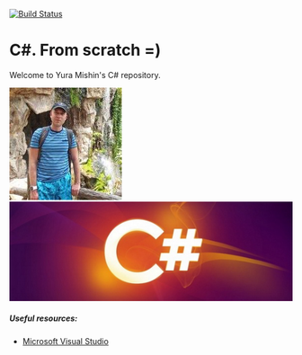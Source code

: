 [![Build Status](https://travis-ci.org/MishinCorp/cs.svg?branch=master)](https://travis-ci.org/MishinCorp/cs)

# С#. From scratch =)

Welcome to Yura Mishin's C# repository.

![Photo](https://github.com/MishinCorp/cs/blob/master/img/avatar.jpg)![Photo](https://github.com/MishinCorp/cs/blob/master/img/cs_logo.jpg)

##### Useful resources:
+ [Microsoft Visual Studio](https://www.visualstudio.com/en-us/downloads)